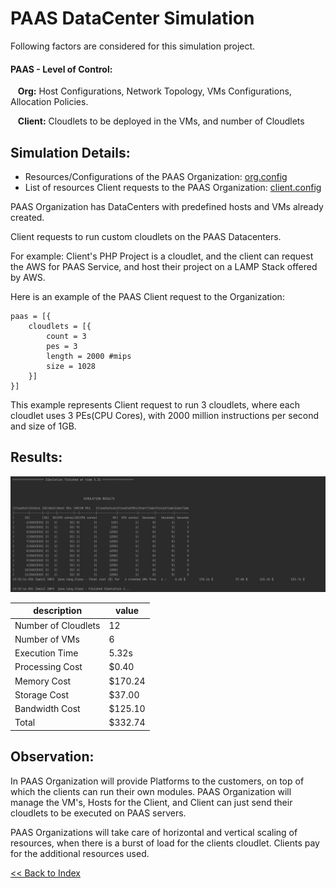 # PAAS DataCenter Simulation

Following factors are considered for this simulation project.

#### PAAS - Level of Control:

&nbsp;&nbsp; **Org:** Host Configurations, Network Topology, VMs Configurations, Allocation Policies.

&nbsp;&nbsp; **Client:** Cloudlets to be deployed in the VMs, and number of Cloudlets

## Simulation Details:

- Resources/Configurations of the PAAS Organization: [org.config](https://github.com/laxmena/CloudOrg-Simulator/blob/main/src/main/resources/simulation2/org.conf)
- List of resources Client requests to the PAAS Organization: [client.config](https://github.com/laxmena/CloudOrg-Simulator/blob/main/src/main/resources/simulation2/client.conf)

PAAS Organization has DataCenters with predefined hosts and VMs already created. 

Client requests to run custom cloudlets on the PAAS Datacenters.

For example: Client's PHP Project is a cloudlet, and the client can request the AWS for PAAS Service, and host their project on a LAMP Stack offered by AWS.

Here is an example of the PAAS Client request to the Organization: 
```
paas = [{
    cloudlets = [{
        count = 3
        pes = 3 
        length = 2000 #mips
        size = 1028
    }]
}]
```
This example represents Client request to run 3 cloudlets, where each cloudlet uses 3 PEs(CPU Cores), with 2000 million instructions per second and size of 1GB.

## Results:
![PAAS DataCenter Simulation Result](assets/Simulation2/paas.PNG)


| description | value |
|-------------|-------|
| Number of Cloudlets  | 12 |
| Number of VMs | 6 |
| Execution Time | 5.32s |
| Processing Cost | $0.40 |
| Memory Cost | $170.24 |
| Storage Cost | $37.00 |
| Bandwidth Cost | $125.10 |
| Total | $332.74 |

## Observation:

In PAAS Organization will provide Platforms to the customers, on top of which the clients can run their own modules.
PAAS Organization will manage the VM's, Hosts for the Client, and Client can just send their cloudlets to be executed on PAAS servers.

PAAS Organizations will take care of horizontal and vertical scaling of resources, when there is a burst of load for the clients cloudlet. 
Clients pay for the additional resources used.

[<< Back to Index](README.md)